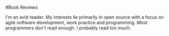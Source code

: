 #Book Reviews

I'm an avid reader. My interests lie primarily in open source with a focus on agile software development, work practice and programming. Most programmers don't read enough. I probably read too much.